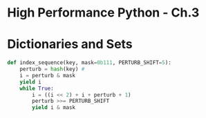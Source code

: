 # High Performance Python - Ch.3

# Dictionaries and Sets

```python
def index_sequence(key, mask=0b111, PERTURB_SHIFT=5):
    perturb = hash(key) # 
    i = perturb & mask
    yield i
    while True:
        i = ((i << 2) + i + perturb + 1)
        perturb >>= PERTURB_SHIFT
        yield i & mask
```

